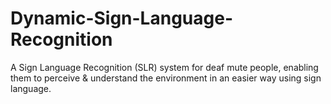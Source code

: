 # Dynamic-Sign-Language-Recognition
A Sign Language Recognition (SLR) system for deaf mute people, enabling them to perceive & understand the environment in an easier way using sign language.
